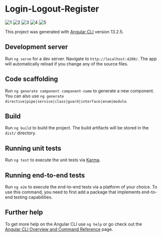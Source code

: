 # Login-Logout-Register

![1](https://user-images.githubusercontent.com/72521597/157928090-b9771467-e49e-429f-ba30-7a0d628692b1.PNG)
![2](https://user-images.githubusercontent.com/72521597/157928141-b0eb527f-2e9e-4a31-94b4-4bb1d3956a94.PNG)
![3](https://user-images.githubusercontent.com/72521597/157928145-f7dc352f-c3e6-40ae-94cd-3432255c9515.PNG)
![4](https://user-images.githubusercontent.com/72521597/157928149-1375a850-258e-4afe-a18c-c2fe660e41d9.PNG)
![5](https://user-images.githubusercontent.com/72521597/157928151-4eb3e307-3515-4e9a-8356-98740f5785be.PNG)

This project was generated with [Angular CLI](https://github.com/angular/angular-cli) version 13.2.5.

## Development server

Run `ng serve` for a dev server. Navigate to `http://localhost:4200/`. The app will automatically reload if you change any of the source files.

## Code scaffolding

Run `ng generate component component-name` to generate a new component. You can also use `ng generate directive|pipe|service|class|guard|interface|enum|module`.

## Build

Run `ng build` to build the project. The build artifacts will be stored in the `dist/` directory.

## Running unit tests

Run `ng test` to execute the unit tests via [Karma](https://karma-runner.github.io).

## Running end-to-end tests

Run `ng e2e` to execute the end-to-end tests via a platform of your choice. To use this command, you need to first add a package that implements end-to-end testing capabilities.

## Further help

To get more help on the Angular CLI use `ng help` or go check out the [Angular CLI Overview and Command Reference](https://angular.io/cli) page.
